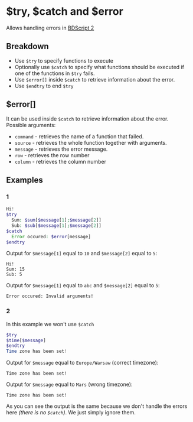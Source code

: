 # $try, $catch and $error
Allows handling errors in [BDScript 2](./bdscript2.md)

## Breakdown
- Use `$try` to specify functions to execute
- Optionally use `$catch` to specify what functions should be executed if one of the functions in `$try` fails.
- Use `$error[]` inside `$catch` to retrieve information about the error.
- Use `$endtry` to end `$try`

## $error[]
It can be used inside `$catch` to retrieve information about the error.\
Possible arguments:
- `command` - retrieves the name of a function that failed.
- `source` - retrieves the whole function together with arguments.
- `message` - retrieves the error message.
- `row` - retrieves the row number
- `column` - retrieves the column number

## Examples
### 1
```php
Hi!
$try
  Sum: $sum[$message[1];$message[2]]
  Sub: $sub[$message[1];$message[2]]
$catch
  Error occured: $error[message]
$endtry
```

Output for `$message[1]` equal to `10` and `$message[2]` equal to `5`:
```console
Hi!
Sum: 15
Sub: 5
```

Output for `$message[1]` equal to `abc` and `$message[2]` equal to `5`:
```console
Error occured: Invalid arguments!
```

### 2
In this example we won't use `$catch`
```php
$try
$time[$message]
$endtry
Time zone has been set!
```

Output for `$message` equal to `Europe/Warsaw` (correct timezone):
```console
Time zone has been set!
```

Output for `$message` equal to `Mars` (wrong timezone):
```console
Time zone has been set!
```

As you can see the output is the same because we don't handle the errors here *(there is no `$catch`)*. We just simply ignore them.
